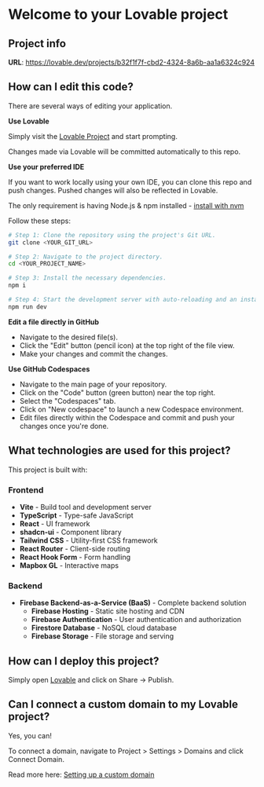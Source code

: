 # Welcome to your Lovable project

## Project info

**URL**: https://lovable.dev/projects/b32f1f7f-cbd2-4324-8a6b-aa1a6324c924

## How can I edit this code?

There are several ways of editing your application.

**Use Lovable**

Simply visit the [Lovable Project](https://lovable.dev/projects/b32f1f7f-cbd2-4324-8a6b-aa1a6324c924) and start prompting.

Changes made via Lovable will be committed automatically to this repo.

**Use your preferred IDE**

If you want to work locally using your own IDE, you can clone this repo and push changes. Pushed changes will also be reflected in Lovable.

The only requirement is having Node.js & npm installed - [install with nvm](https://github.com/nvm-sh/nvm#installing-and-updating)

Follow these steps:

```sh
# Step 1: Clone the repository using the project's Git URL.
git clone <YOUR_GIT_URL>

# Step 2: Navigate to the project directory.
cd <YOUR_PROJECT_NAME>

# Step 3: Install the necessary dependencies.
npm i

# Step 4: Start the development server with auto-reloading and an instant preview.
npm run dev
```

**Edit a file directly in GitHub**

- Navigate to the desired file(s).
- Click the "Edit" button (pencil icon) at the top right of the file view.
- Make your changes and commit the changes.

**Use GitHub Codespaces**

- Navigate to the main page of your repository.
- Click on the "Code" button (green button) near the top right.
- Select the "Codespaces" tab.
- Click on "New codespace" to launch a new Codespace environment.
- Edit files directly within the Codespace and commit and push your changes once you're done.

## What technologies are used for this project?

This project is built with:

### Frontend
- **Vite** - Build tool and development server
- **TypeScript** - Type-safe JavaScript
- **React** - UI framework
- **shadcn-ui** - Component library
- **Tailwind CSS** - Utility-first CSS framework
- **React Router** - Client-side routing
- **React Hook Form** - Form handling
- **Mapbox GL** - Interactive maps

### Backend
- **Firebase Backend-as-a-Service (BaaS)** - Complete backend solution
  - **Firebase Hosting** - Static site hosting and CDN
  - **Firebase Authentication** - User authentication and authorization
  - **Firestore Database** - NoSQL cloud database
  - **Firebase Storage** - File storage and serving

## How can I deploy this project?

Simply open [Lovable](https://lovable.dev/projects/b32f1f7f-cbd2-4324-8a6b-aa1a6324c924) and click on Share -> Publish.

## Can I connect a custom domain to my Lovable project?

Yes, you can!

To connect a domain, navigate to Project > Settings > Domains and click Connect Domain.

Read more here: [Setting up a custom domain](https://docs.lovable.dev/tips-tricks/custom-domain#step-by-step-guide)
